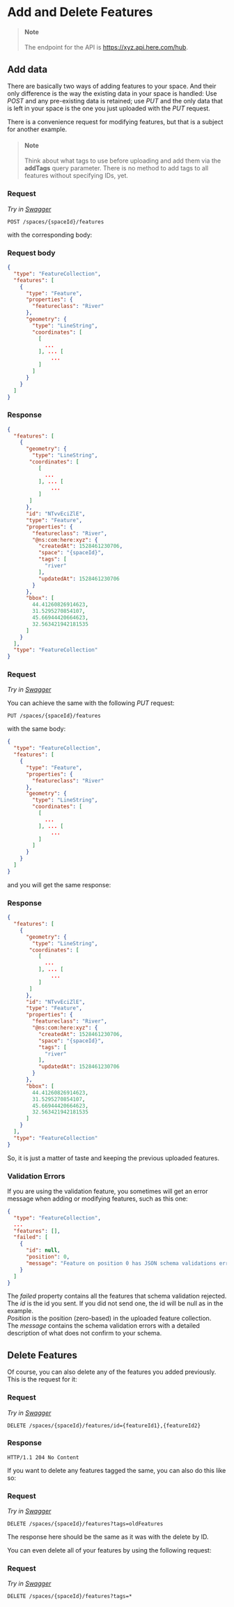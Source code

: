 # Add and Delete Features

> #### Note
>
> The endpoint for the API is <https://xyz.api.here.com/hub>.

## Add data

There are basically two ways of adding features to your space. And their only difference is the way the existing data in your space is handled:
Use *POST* and any pre-existing data is retained; use *PUT* and the only data that is left in your space is the one you just uploaded with the *PUT* request.

There is a convenience request for modifying features, but that is a subject for another example.

> #### Note
>
> Think about what tags to use before uploading and add them via the **addTags** query parameter.
> There is no method to add tags to all features without specifying IDs, yet.

### Request

*Try in [Swagger](https://xyz.api.here.com/hub/static/swagger/#/Edit%20Features/postFeatures)*

```HTTP
POST /spaces/{spaceId}/features
```

with the corresponding body:

### Request body

```JSON
{
  "type": "FeatureCollection",
  "features": [
    {
      "type": "Feature",
      "properties": {
        "featureclass": "River"
      },
      "geometry": {
        "type": "LineString",
        "coordinates": [
          [
            ...
          ], ... [
              ...
          ]
        ]
      }
    }
  ]
}
```

### Response

```JSON
{
  "features": [
    {
      "geometry": {
        "type": "LineString",
       "coordinates": [
          [
            ...
          ], ... [
              ...
          ]
       ]
      },
      "id": "NTvvEciZlE",
      "type": "Feature",
      "properties": {
        "featureclass": "River",
        "@ns:com:here:xyz": {
          "createdAt": 1528461230706,
          "space": "{spaceId}",
          "tags": [
            "river"
          ],
          "updatedAt": 1528461230706
        }
      },
      "bbox": [
        44.41260826914623,
        31.5295270854107,
        45.66944420664623,
        32.563421942181535
      ]
    }
  ],
  "type": "FeatureCollection"
}
```

### Request

*Try in [Swagger](https://xyz.api.here.com/hub/static/swagger/#/Edit%20Features/putFeatures)*

You can achieve the same with the following *PUT* request:

```HTTP
PUT /spaces/{spaceId}/features
```

with the same body:

```JSON
{
  "type": "FeatureCollection",
  "features": [
    {
      "type": "Feature",
      "properties": {
        "featureclass": "River"
      },
      "geometry": {
        "type": "LineString",
        "coordinates": [
          [
            ...
          ], ... [
              ...
          ]
        ]
      }
    }
  ]
}
```

and you will get the same response:

### Response

```JSON
{
  "features": [
    {
      "geometry": {
        "type": "LineString",
       "coordinates": [
          [
            ...
          ], ... [
              ...
          ]
       ]
      },
      "id": "NTvvEciZlE",
      "type": "Feature",
      "properties": {
        "featureclass": "River",
        "@ns:com:here:xyz": {
          "createdAt": 1528461230706,
          "space": "{spaceId}",
          "tags": [
            "river"
          ],
          "updatedAt": 1528461230706
        }
      },
      "bbox": [
        44.41260826914623,
        31.5295270854107,
        45.66944420664623,
        32.563421942181535
      ]
    }
  ],
  "type": "FeatureCollection"
}
```

So, it is just a matter of taste and keeping the previous uploaded features.

### Validation Errors

If you are using the validation feature, you sometimes will get an error message when adding or modifying features, such as this one:

```JSON
{
  "type": "FeatureCollection",
  ...
  "features": [],
  "failed": [
    {
      "id": null,
      "position": 0,
      "message": "Feature on position 0 has JSON schema validations errors/warnings.\n[[1,151][/properties] The object must have a property whose name is \"city\"., [1,151][/properties] The object must have a property whose name is \"employees\"., [1,151][/properties] The object must have a property whose name is \"name\"., [1,151][/properties] The object must have a property whose name is \"country\".]"
    }
  ]
}
```

The *failed* property contains all the features that schema validation rejected.  
The *id* is the id you sent. If you did not send one, the id will be null as in the example.  
*Position* is the position (zero-based) in the uploaded feature collection.  
The *message* contains the schema validation errors with a detailed description of what does not confirm to your schema.

## Delete Features

Of course, you can also delete any of the features you added previously. This is the request for it:

### Request

*Try in [Swagger](https://xyz.api.here.com/hub/static/swagger/#/Edit%20Features/deleteFeatures)*

```HTTP
DELETE /spaces/{spaceId}/features/id={featureId1},{featureId2}
```

### Response

```HTTP
HTTP/1.1 204 No Content
```

If you want to delete any features tagged the same, you can also do this like so:

### Request

*Try in [Swagger](https://xyz.api.here.com/hub/static/swagger/#/Edit%20Features/deleteFeatures)*

```HTTP
DELETE /spaces/{spaceId}/features?tags=oldFeatures
```

The response here should be the same as it was with the delete by ID.

You can even delete all of your features by using the following request:

### Request

*Try in [Swagger](https://xyz.api.here.com/hub/static/swagger/#/Edit%20Features/deleteFeatures)*

```HTTP
DELETE /spaces/{spaceId}/features?tags=*
```
